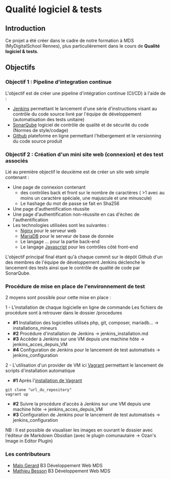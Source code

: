# Qualité logiciel & tests

## Introduction

Ce projet a été créer dans le cadre de notre formation à MDS (MyDigitalSchool Rennes), plus particulièrement dans le cours de **Qualité logiciel & tests**.

## Objectifs

### Objectif 1 : Pipeline d'integration continue

L'objectif est de créer une pipeline d'intégration continue (CI/CD) à l'aide de :

- [Jenkins](https://www.jenkins.io/) permettant le lancement d'une série d'instructions visant au contrôle du code source livré par l'équipe de développement (automatisation des tests unitaire)
- [SonarQube](https://www.sonarqube.org/) logiciel de contrôle de qualité et de sécurité du code (Normes de style/codage)
- [Github](https://github.com) plateforme en ligne permettant l'hébergement et le versionning du code source produit

### Objectif 2 : Création d'un mini site web (connexion) et des test associés

Lié au première objectif le deuxième est de créer un site web simple contenant :

- Une page de connexion contenant
  - des contrôles back et front sur le nombre de caractères ( >1 avec au moins un caractère spéciale, une majuscule et une minuscule)
  - Le hashage du mot de passe se fait en Sha256
- Une page d'authentification réussite
- Une page d'authentification non-réussite en cas d'échec de l'authentification
- Les technologies utilisées sont les suivantes :
  - [Nginx](https://www.nginx.com/) pour le serveur web
  - [MariaDB](https://mariadb.com/fr/) pour le serveur de base de donnée
  - Le langage ... pour la partie back-end
  - Le langage [Javascript](https://developer.mozilla.org/fr/docs/Web/JavaScript) pour les contrôles côté front-end

L'objectif principal final étant qu'à chaque commit sur le dépôt Github d'un des membres de l'équipe de développement Jenkins déclenche le lancement des tests ainsi que le contrôle de qualité de code par SonarQube.

### Procédure de mise en place de l'environnement de test

2 moyens sont possible pour cette mise en place :

1 - L'installation de chaque logicielle en ligne de commande
Les fichiers de procédure sont à retrouver dans le dossier /procedures

- **#1** Installation des logicielles utilisés php, git, composer, mariadb... -> installations_mineurs
- **#2** Procédure d'installation de Jenkins -> jenkins_installation.md
- **#3** Accèder à Jenkins sur une VM depuis une machine hôte -> jenkins_acces_depuis_VM
- **#4** Configuration de Jenkins pour le lancement de test automatisés -> jenkins_configuration

2 - L'utilisation d'un provider de VM ici [Vagrant](https://www.vagrantup.com) permettant le lancement de scripts d'installation automatique

- **#1** Après l'[installation de Vagrant](https://www.vagrantup.com/downloads)

```shell
git clone "url_du_repository"
vagrant up
```

- **#2** Suivre la procédure d'accès à Jenkins sur une VM depuis une machine hôte -> jenkins_acces_depuis_VM
- **#3** Configuration de Jenkins pour le lancement de test automatisés -> jenkins_configuration

NB : Il est possible de visualiser les images en ouvrant le dossier avec l'éditeur de Markdown Obsidian (avec le plugin comunautaire -> Ozan's Image in Editor Plugin)

### Les contributeurs

- [Malo Gerard](https://github.com/MaloGerardMDS) B3 Développement Web MDS
- [Mathieu Besson](https://github.com/MathieuBesson/) B3 Développement Web MDS
